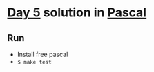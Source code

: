 # [Day 5](https://adventofcode.com/2021/day/5) solution in [Pascal](https://www.freepascal.org/)

## Run

- Install free pascal
- `$ make test`
